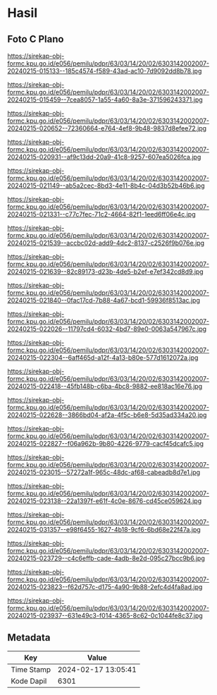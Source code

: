 # Hasil

## Foto C Plano

https://sirekap-obj-formc.kpu.go.id/e056/pemilu/pdpr/63/03/14/20/02/6303142002007-20240215-015133--185c4574-f589-43ad-ac10-7d9092dd8b78.jpg

https://sirekap-obj-formc.kpu.go.id/e056/pemilu/pdpr/63/03/14/20/02/6303142002007-20240215-015459--7cea8057-1a55-4a60-8a3e-371596243371.jpg

https://sirekap-obj-formc.kpu.go.id/e056/pemilu/pdpr/63/03/14/20/02/6303142002007-20240215-020652--72360664-e764-4ef8-9b48-9837d8efee72.jpg

https://sirekap-obj-formc.kpu.go.id/e056/pemilu/pdpr/63/03/14/20/02/6303142002007-20240215-020931--af9c13dd-20a9-41c8-9257-607ea5026fca.jpg

https://sirekap-obj-formc.kpu.go.id/e056/pemilu/pdpr/63/03/14/20/02/6303142002007-20240215-021149--ab5a2cec-8bd3-4e11-8b4c-04d3b52b46b6.jpg

https://sirekap-obj-formc.kpu.go.id/e056/pemilu/pdpr/63/03/14/20/02/6303142002007-20240215-021331--c77c7fec-71c2-4664-82f1-1eed6ff06e4c.jpg

https://sirekap-obj-formc.kpu.go.id/e056/pemilu/pdpr/63/03/14/20/02/6303142002007-20240215-021539--accbc02d-add9-4dc2-8137-c2526f9b076e.jpg

https://sirekap-obj-formc.kpu.go.id/e056/pemilu/pdpr/63/03/14/20/02/6303142002007-20240215-021639--82c89173-d23b-4de5-b2ef-e7ef342cd8d9.jpg

https://sirekap-obj-formc.kpu.go.id/e056/pemilu/pdpr/63/03/14/20/02/6303142002007-20240215-021840--0fac17cd-7b88-4a67-bcd1-59936f8513ac.jpg

https://sirekap-obj-formc.kpu.go.id/e056/pemilu/pdpr/63/03/14/20/02/6303142002007-20240215-022026--11797cd4-6032-4bd7-89e0-0063a547967c.jpg

https://sirekap-obj-formc.kpu.go.id/e056/pemilu/pdpr/63/03/14/20/02/6303142002007-20240215-022304--6aff465d-a12f-4a13-b80e-577d1612072a.jpg

https://sirekap-obj-formc.kpu.go.id/e056/pemilu/pdpr/63/03/14/20/02/6303142002007-20240215-022418--45fb148b-c6ba-4bc8-9882-ee818ac16e76.jpg

https://sirekap-obj-formc.kpu.go.id/e056/pemilu/pdpr/63/03/14/20/02/6303142002007-20240215-022628--3866bd04-af2a-4f5c-b6e8-5d35ad334a20.jpg

https://sirekap-obj-formc.kpu.go.id/e056/pemilu/pdpr/63/03/14/20/02/6303142002007-20240215-022827--f06a962b-9b80-4226-9779-cacf45dcafc5.jpg

https://sirekap-obj-formc.kpu.go.id/e056/pemilu/pdpr/63/03/14/20/02/6303142002007-20240215-023015--57272a1f-965c-48dc-af68-cabeadb8d7e1.jpg

https://sirekap-obj-formc.kpu.go.id/e056/pemilu/pdpr/63/03/14/20/02/6303142002007-20240215-023138--22a1397f-e61f-4c0e-8676-cd45ce059624.jpg

https://sirekap-obj-formc.kpu.go.id/e056/pemilu/pdpr/63/03/14/20/02/6303142002007-20240215-031357--e98f6455-1627-4b18-9cf6-6bd68e22f47a.jpg

https://sirekap-obj-formc.kpu.go.id/e056/pemilu/pdpr/63/03/14/20/02/6303142002007-20240215-023729--c4c6effb-cade-4adb-8e2d-095c27bcc9b6.jpg

https://sirekap-obj-formc.kpu.go.id/e056/pemilu/pdpr/63/03/14/20/02/6303142002007-20240215-023823--f62d757c-d175-4a90-9b88-2efc4d4fa8ad.jpg

https://sirekap-obj-formc.kpu.go.id/e056/pemilu/pdpr/63/03/14/20/02/6303142002007-20240215-023937--631e49c3-f014-4365-8c62-0c1044fe8c37.jpg


## Metadata

| Key        | Value               |
| ---------- | ------------------- |
| Time Stamp | 2024-02-17 13:05:41 |
| Kode Dapil | 6301                |



